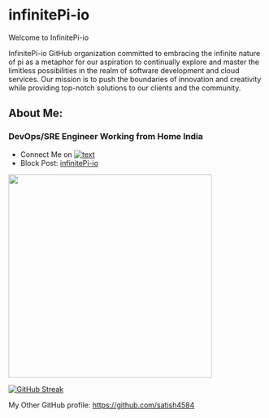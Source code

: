 # infinitePi-io

Welcome to InfinitePi-io

InfinitePi-io GitHub organization committed to embracing the infinite nature of pi as a metaphor for our aspiration to continually explore and master the limitless possibilities in the realm of software development and cloud services. Our mission is to push the boundaries of innovation and creativity while providing top-notch solutions to our clients and the community.

## About Me:

### DevOps/SRE Engineer Working from Home India

- Connect Me on [![text](https://img.shields.io/badge/LinkedIn-0077B5?style=for-the-badge&logo=linkedin&logoColor=white)](https://www.linkedin.com/in/satish-tripathi-91568b112/)
- Block Post: [infinitePi-io](https://infinitepi-io.github.io/)

<img src="https://github-readme-stats.vercel.app/api?username=glg-satish-tripathi&show_icons=true&theme=ADD_THEME_HERE" width="400">

[![GitHub Streak](https://github-readme-streak-stats.herokuapp.com?user=glg-satish-tripathi&theme=dark)](https://git.io/streak-stats)

My Other GitHub profile: https://github.com/satish4584
